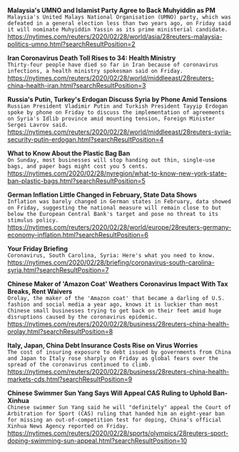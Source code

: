 **Malaysia's UMNO and Islamist Party Agree to Back Muhyiddin as PM**\
`Malaysia's United Malays National Organisation (UMNO) party, which was defeated in a general election less than two years ago, on Friday said it will nominate Muhyiddin Yassin as its prime ministerial candidate.`\
https://nytimes.com/reuters/2020/02/28/world/asia/28reuters-malaysia-politics-umno.html?searchResultPosition=2

**Iran Coronavirus Death Toll Rises to 34: Health Ministry**\
`Thirty-four people have died so far in Iran because of coronavirus infections, a health ministry spokesman said on Friday.`\
https://nytimes.com/reuters/2020/02/28/world/middleeast/28reuters-china-health-iran.html?searchResultPosition=3

**Russia's Putin, Turkey's Erdogan Discuss Syria by Phone Amid Tensions**\
`Russian President Vladimir Putin and Turkish President Tayyip Erdogan spoke by phone on Friday to discuss the implementation of agreements on Syria's Idlib province amid mounting tension, Foreign Minister Sergei Lavrov said. `\
https://nytimes.com/reuters/2020/02/28/world/middleeast/28reuters-syria-security-putin-erdogan.html?searchResultPosition=4

**What to Know About the Plastic Bag Ban**\
`On Sunday, most businesses will stop handing out thin, single-use  bags, and paper bags might cost you 5 cents.`\
https://nytimes.com/2020/02/28/nyregion/what-to-know-new-york-state-ban-plastic-bags.html?searchResultPosition=5

**German Inflation Little Changed in February, State Data Shows**\
`Inflation was barely changed in German states in February, data showed on Friday, suggesting the national measure will remain close to but below the European Central Bank's target and pose no threat to its stimulus policy.`\
https://nytimes.com/reuters/2020/02/28/world/europe/28reuters-germany-economy-inflation.html?searchResultPosition=6

**Your Friday Briefing**\
`Coronavirus, South Carolina, Syria: Here's what you need to know.`\
https://nytimes.com/2020/02/28/briefing/coronavirus-south-carolina-syria.html?searchResultPosition=7

**Chinese Maker of 'Amazon Coat' Weathers Coronavirus Impact With Tax Breaks, Rent Waivers**\
`Orolay, the maker of the 'Amazon coat' that became a darling of U.S. fashion and social media a year ago, knows it is luckier than most Chinese small businesses trying to get back on their feet amid huge disruptions caused by the coronavirus epidemic.`\
https://nytimes.com/reuters/2020/02/28/business/28reuters-china-health-orolay.html?searchResultPosition=8

**Italy, Japan, China Debt Insurance Costs Rise on Virus Worries**\
`The cost of insuring exposure to debt issued by governments from China and Japan to Italy rose sharply on Friday as global fears over the spread of the coronavirus continued to climb.`\
https://nytimes.com/reuters/2020/02/28/business/28reuters-china-health-markets-cds.html?searchResultPosition=9

**Chinese Swimmer Sun Yang Says Will Appeal CAS Ruling to Uphold Ban-Xinhua**\
`Chinese swimmer Sun Yang said he will "definitely" appeal the Court of Arbitration for Sport (CAS) ruling that handed him an eight-year ban for missing an out-of-competition test for doping, China's official Xinhua News Agency reported on Friday. `\
https://nytimes.com/reuters/2020/02/28/sports/olympics/28reuters-sport-doping-swimming-sun-appeal.html?searchResultPosition=10


